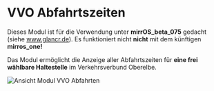 # VVO Abfahrtszeiten
Dieses Modul ist für die Verwendung unter **mirrOS_beta_075** gedacht (siehe www.glancr.de). Es funktioniert nicht **nicht** mit dem künftigen **mirros_one!**

Das Modul ermöglicht die Anzeige aller Abfahrtszeiten für **eine frei wählbare Haltestelle** im Verkehrsverbund Oberelbe.

![Ansicht Modul VVO Abfahrten](../assetes/ReadmeImage1.png "Optional title attribute")
